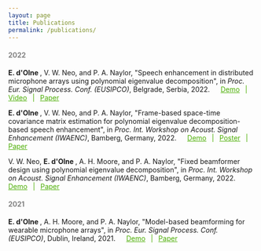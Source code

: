 ```yaml
---
layout: page
title: Publications
permalink: /publications/
---
```

<h4 style="color:#828282"> 2022 </h4>
<p> <b>E. d'Olne </b>, V. W. Neo, and P. A. Naylor, "Speech enhancement in distributed microphone arrays using polynomial eigenvalue decomposition", in <i>Proc.  Eur.  Signal  Process.  Conf. (EUSIPCO)</i>, Belgrade, Serbia, 2022. &emsp; <a style="color:#4CAE04" href="https://ed1016.github.io/se_PEVD_da/"> Demo</a> <span style="color:#4CAE04"> &ensp;|&ensp; </span> <a style="color:#4CAE04" href="https://youtu.be/vsmdWurGg9c"> Video</a> <span style="color:#4CAE04"> &ensp;|&ensp; </span> <a style="color:#4CAE04" href="https://eurasip.org/Proceedings/Eusipco/Eusipco2022/pdfs/0000055.pdf"> Paper</a>
<p> <b>E. d'Olne </b>, V. W. Neo, and P. A. Naylor, "Frame-based space-time covariance matrix estimation for polynomial eigenvalue decomposition-based speech enhancement", in <i>Proc. Int. Workshop on Acoust. Signal Enhancement (IWAENC)</i>, Bamberg, Germany, 2022. &emsp; <a style="color:#4CAE04" href="https://ed1016.github.io/adaptive_PEVD/"> Demo</a> <span style="color:#4CAE04"> &ensp;|&ensp; </span> <a style="color:#4CAE04" href="../assets/adaptive_PEVD/IWAENC_2022_Poster.pdf"> Poster</a> <span style="color:#4CAE04"> &ensp;|&ensp; </span> <a style="color:#4CAE04" href="../404.html"> Paper</a>
<p> V. W. Neo, <b>E. d'Olne </b>, A. H. Moore, and P. A. Naylor, "Fixed beamformer design using polynomial eigenvalue decomposition", in <i>Proc. Int. Workshop on Acoust. Signal Enhancement (IWAENC)</i>, Bamberg, Germany, 2022. &emsp; <a style="color:#4CAE04" href="https://vwn09.github.io/research/pevd-beamformer-iwaenc"> Demo</a> <span style="color:#4CAE04"> &ensp;|&ensp; </span> <a style="color:#4CAE04" href="../404.html"> Paper</a>
<h4 style="color:#828282"> 2021 </h4>
<p> <b>E. d'Olne </b>, A. H. Moore, and P. A. Naylor, "Model-based beamforming for wearable microphone arrays", in <i>Proc.  Eur.  Signal  Process.  Conf. (EUSIPCO)</i>, Dublin, Ireland, 2021. &emsp; <a style="color:#4CAE04" href="https://ed1016.github.io/CMMB-wearable/"> Demo</a> <span style="color:#4CAE04"> &ensp;|&ensp; </span> <a style="color:#4CAE04" href="https://ieeexplore.ieee.org/abstract/document/9616252"> Paper</a>
